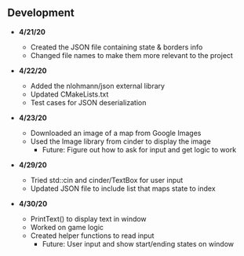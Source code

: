 Development
---
- **4/21/20** 
   - Created the JSON file containing state & borders info
   - Changed file names to make them more relevant to the project
   
- **4/22/20** 
   - Added the nlohmann/json external library
   - Updated CMakeLists.txt
   - Test cases for JSON deserialization

- **4/23/20** 
   - Downloaded an image of a map from Google Images
   - Used the Image library from cinder to display the image
     - Future: Figure out how to ask for input and get logic to work
     
- **4/29/20** 
   - Tried std::cin and cinder/TextBox for user input
   - Updated JSON file to include list that maps state to index
   
- **4/30/20** 
   - PrintText() to display text in window
   - Worked on game logic
   - Created helper functions to read input
     - Future: User input and show start/ending states on window
